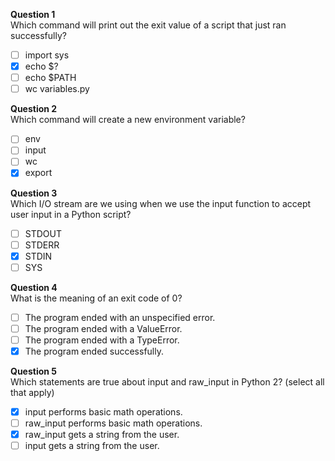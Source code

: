 **Question 1**<br>
Which command will print out the exit value of a script that just ran successfully?
- [ ] import sys
- [x] echo $?
- [ ] echo $PATH
- [ ] wc variables.py

**Question 2**<br>
Which command will create a new environment variable?
- [ ] env
- [ ] input
- [ ] wc
- [x] export

**Question 3**<br>
Which I/O stream are we using when we use the input function to accept user input in a Python script?
- [ ] STDOUT
- [ ] STDERR
- [x] STDIN
- [ ] SYS

**Question 4**<br>
What is the meaning of an exit code of 0?
- [ ] The program ended with an unspecified error.
- [ ] The program ended with a ValueError.
- [ ] The program ended with a TypeError.
- [x] The program ended successfully.

**Question 5**<br>
Which statements are true about  input and raw_input in Python 2? (select all that apply)
- [x] input performs basic math operations.
- [ ] raw_input performs basic math operations.
- [x] raw_input gets a string from the user.
- [ ] input  gets a string from the user.
